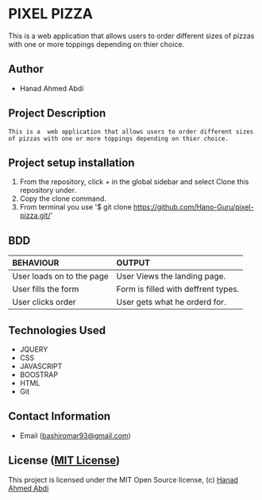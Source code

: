 
# PIXEL PIZZA 

This is a  web application that allows users to order different sizes of pizzas with one or more toppings depending on thier choice.

## Author 

*   Hanad Ahmed Abdi

## Project Description

    This is a  web application that allows users to order different sizes of pizzas with one or more toppings depending on thier choice.
## Project setup  installation

1.  From the repository, click + in the global sidebar and select Clone this repository under.
2.  Copy the clone command.
3.  From terminal you use
    '$ git clone <https://github.com/Hano-Guru/pixel-pizza.git/>'

   
## BDD  
 
| BEHAVIOUR | OUTPUT|
|:------------------|:-----------|
| User loads on to the page  |  User Views the landing page. |
| User fills the form  | Form is filled with deffrent types. |
| User clicks order  | User gets what he orderd for.  | 


## Technologies Used 

* JQUERY
* CSS
* JAVASCRIPT
* BOOSTRAP
* HTML
* Git  


## Contact Information  

* Email (bashiromar93@gmail.com) 


## License ([MIT License](  ))
This project is licensed under the MIT Open Source license, (c) [Hanad Ahmed Abdi]( )
 


















 
